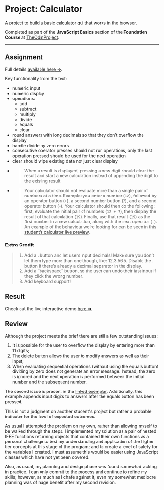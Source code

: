# Project: Calculator

A project to build a basic calculator gui that works in the browser.

Completed as part of the **JavaScript Basics** section of the **Foundation Course** at
[TheOdinProject](https://www.theodinproject.com).

---

## Assignment

Full details [available here &rArr;](https://www.theodinproject.com/lessons/foundations-calculator).

Key functionality from the text:

- numeric input
- numeric display
- operations:
  - add
  - subtract
  - multiply
  - divide
  - equals
  - clear
- round answers with long decimals so that they don’t overflow the display
- handle divide by zero errors
- consecutive operator presses should not run operations, only the last operation pressed should be used for the next operation
- clear should wipe existing data not just clear display
- > When a result is displayed, pressing a new digit should clear the result and start a new calculation instead of appending the digit to the existing result
- > Your calculator should not evaluate more than a single pair of numbers at a time. Example: you enter a number (`12`), followed by an operator button (`+`), a second number button (`7`), and a second operator button (`-`). Your calculator should then do the following: first, evaluate the initial pair of numbers (`12 + 7`), then display the result of that calculation (`19`). Finally, use that result (`19`) as the first number in a new calculation, along with the next operator (`-`). An example of the behaviour we’re looking for can be seen in this [student’s calculator live preview](https://g-o-t-w.github.io/calculator-app/).

### Extra Credit

> 1. Add a . button and let users input decimals! Make sure you don’t let them type more than one though, like:
> 12.3.56.5. Disable the . button if there’s already a decimal separator in the display.
> 2. Add a “backspace” button, so the user can undo their last input if they click the wrong number.
> 3. Add keyboard support!

## Result

Check out the live interactive demo [here &rArr;](https://odinprojectassignmentsbypw80.github.io/javascript-basics_project-calculator/)

## Review

Although the project meets the brief there are still a few outstanding issues:
1. It is possible for the user to overflow the display by entering more than 11 digits;
2. The delete button allows the user to modify answers as well as their input;
3. When evaluating sequential operations (without using the equals button) dividing by zero does not generate an error message. Instead, the zero is ignored and the next operation is performed between the initial number and the subsequent number.

The second issue is present in the [linked exemplar](https://g-o-t-w.github.io/calculator-app/). Additionally, this example appends input digits to answers after the equals button has been pressed.

This is not a judgment on another student's project but rather a probable indicator for the level of expected outcomes.

As usual I attempted the problem on my own, rather than allowing myself to be walked through the steps. I implemented my solution as a pair of nested IFEE functions returning objects that contained their own functions as a personal challenge to test my understanding and application of the higher tier concepts at this stage of the program; and to create a level of safety for the variables I created. I must assume this would be easier using JavaScript classes which have not yet been covered.

Also, as usual, my planning and design phase was found somewhat lacking in practice. I can only commit to the process and continue to refine my skills; however, as much as I chafe against it, even my somewhat mediocre planning was of huge benefit after my second revision.
